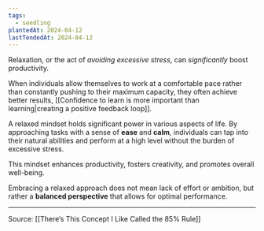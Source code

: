 ```yaml
---
tags:
  - seedling
plantedAt: 2024-04-12
lastTendedAt: 2024-04-12
---
```

Relaxation, or the act of *avoiding excessive stress*, can *significantly* boost productivity.

When individuals allow themselves to work at a comfortable pace rather than constantly pushing to their maximum capacity, they often achieve better results, [[Confidence to learn is more important than learning|creating a positive feedback loop]].

A relaxed mindset holds significant power in various aspects of life. By approaching tasks with a sense of **ease** and **calm**, individuals can tap into their natural abilities and perform at a high level without the burden of excessive stress.

This mindset enhances productivity, fosters creativity, and promotes overall well-being.

Embracing a relaxed approach does not mean lack of effort or ambition, but rather a **balanced perspective** that allows for optimal performance.

---

Source: [[There’s This Concept I Like Called the 85% Rule]]
